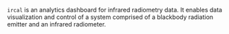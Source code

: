 ```ircal``` is an analytics dashboard for infrared radiometry data. It enables data visualization and control of a system comprised of a blackbody radiation emitter and an infrared radiometer. 
